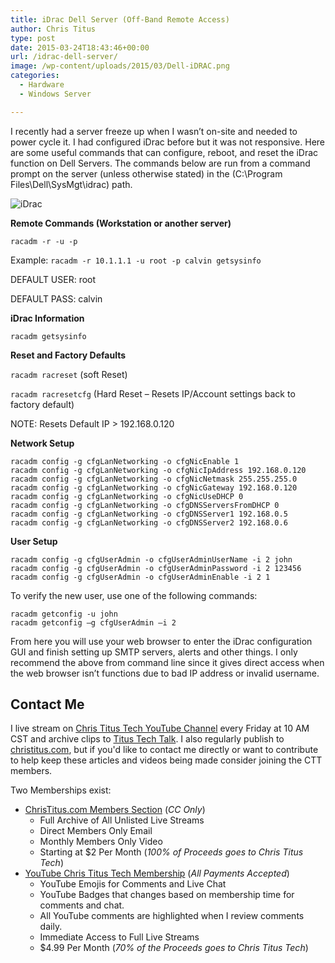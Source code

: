 ```yaml
---
title: iDrac Dell Server (Off-Band Remote Access)
author: Chris Titus
type: post
date: 2015-03-24T18:43:46+00:00
url: /idrac-dell-server/
image: /wp-content/uploads/2015/03/Dell-iDRAC.png
categories:
  - Hardware
  - Windows Server

---
```

I recently had a server freeze up when I wasn&#8217;t on-site and needed to power cycle it. I had configured iDrac before but it was not responsive. Here are some useful commands that can configure, reboot, and reset the iDrac function on Dell Servers. The commands below are run from a command prompt on the server (unless otherwise stated) in the (C:\Program Files\Dell\SysMgt\idrac) path.<!--more-->

![iDrac](/wp-content/uploads/2015/03/idrac.png)

**Remote Commands (Workstation or another server)**
  
`racadm -r -u -p`

Example: `racadm -r 10.1.1.1 -u root -p calvin getsysinfo`

DEFAULT USER: root
  
DEFAULT PASS: calvin

**iDrac Information**
  
`racadm getsysinfo`

**Reset and Factory Defaults**
  
`racadm racreset` (soft Reset)

`racadm racresetcfg` (Hard Reset &#8211; Resets IP/Account settings back to factory default)
  
NOTE: Resets Default IP > 192.168.0.120

**Network Setup**
  
```
racadm config -g cfgLanNetworking -o cfgNicEnable 1
racadm config -g cfgLanNetworking -o cfgNicIpAddress 192.168.0.120
racadm config -g cfgLanNetworking -o cfgNicNetmask 255.255.255.0
racadm config -g cfgLanNetworking -o cfgNicGateway 192.168.0.120
racadm config -g cfgLanNetworking -o cfgNicUseDHCP 0
racadm config -g cfgLanNetworking -o cfgDNSServersFromDHCP 0
racadm config -g cfgLanNetworking -o cfgDNSServer1 192.168.0.5
racadm config -g cfgLanNetworking -o cfgDNSServer2 192.168.0.6
```

**User Setup**
  
```
racadm config -g cfgUserAdmin -o cfgUserAdminUserName -i 2 john
racadm config -g cfgUserAdmin -o cfgUserAdminPassword -i 2 123456
racadm config -g cfgUserAdmin -o cfgUserAdminEnable -i 2 1
```

To verify the new user, use one of the following commands:

```
racadm getconfig -u john
racadm getconfig –g cfgUserAdmin –i 2
```

From here you will use your web browser to enter the iDrac configuration GUI and finish setting up SMTP servers, alerts and other things. I only recommend the above from command line since it gives direct access when the web browser isn&#8217;t functions due to bad IP address or invalid username.

## Contact Me

I live stream on [Chris Titus Tech YouTube Channel][1] every Friday at 10 AM CST and archive clips to [Titus Tech Talk][2]. I also regularly publish to [christitus.com][3], but if you'd like to contact me directly or want to contribute to help keep these articles and videos being made consider joining the CTT members. 

Two Memberships exist:
- [ChrisTitus.com Members Section][4] (_CC Only_)
  - Full Archive of All Unlisted Live Streams
  - Direct Members Only Email
  - Monthly Members Only Video
  - Starting at $2 Per Month (_100% of Proceeds goes to Chris Titus Tech_)
- [YouTube Chris Titus Tech Membership][5] (_All Payments Accepted_)
  - YouTube Emojis for Comments and Live Chat
  - YouTube Badges that changes based on membership time for comments and chat.
  - All YouTube comments are highlighted when I review comments daily. 
  - Immediate Access to Full Live Streams
  - $4.99 Per Month (_70% of the Proceeds goes to Chris Titus Tech_)

 [1]: https://www.youtube.com/c/ChrisTitusTech
 [2]: https://www.youtube.com/c/ChrisTitusTechStreams
 [3]: https://christitus.com/
 [4]: https://portal.christitus.com
 [5]: https://links.christitus.com/join